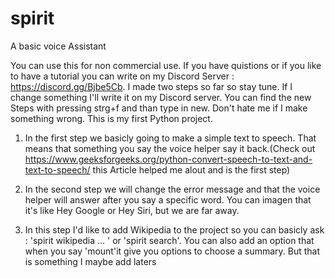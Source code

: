 # spirit
A basic voice Assistant

You can use this for non commercial use.
If you have quistions or if you like to have a tutorial you can write on my Discord Server : https://discord.gg/Bjbe5Cb.
I made two steps so far so stay tune. If I change something I'll write it on my Discord server. You can find the new Steps with pressing strg+f and than type in new. Don't hate me if I make something wrong. This is my first Python project.

1. In the first step we basicly going to make a simple text to speech. That means that something you say the voice helper say it back.(Check out https://www.geeksforgeeks.org/python-convert-speech-to-text-and-text-to-speech/ this Article helped me alout and is the first step)

2. In the second step we will change the error message and that the voice helper will answer after you say a specific word. You can imagen that it's like Hey Google or Hey Siri, but we are far away.

3. In this step I'd like to add Wikipedia to the project so you can basicly ask : 'spirit wikipedia ... ' or 'spirit search'. You can also add an option that when you say 'mount'it give you options to choose a summary. But that is something I maybe add laters

